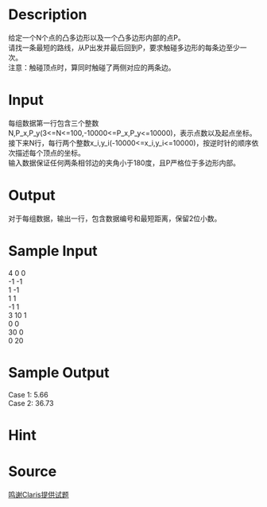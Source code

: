 
# Description

<div class="content"><div>给定一个N个点的凸多边形以及一个凸多边形内部的点P。</div>
<div>请找一条最短的路线，从P出发并最后回到P，要求触碰多边形的每条边至少一次。</div>
<div>注意：触碰顶点时，算同时触碰了两侧对应的两条边。</div>
<p></p></div>

# Input

<div class="content"><div>每组数据第一行包含三个整数N,P_x,P_y(3&lt;=N&lt;=100,-10000&lt;=P_x,P_y&lt;=10000)，表示点数以及起点坐标。</div>
<div>接下来N行，每行两个整数x_i,y_i(-10000&lt;=x_i,y_i&lt;=10000)，按逆时针的顺序依次描述每个顶点的坐标。</div>
<div>输入数据保证任何两条相邻边的夹角小于180度，且P严格位于多边形内部。</div>
<p></p></div>

# Output

<div class="content"><div>对于每组数据，输出一行，包含数据编号和最短距离，保留2位小数。</div>
<p></p></div>

# Sample Input

<div class="content"><span class="sampledata">4 0 0<br/>
-1 -1<br/>
1 -1<br/>
1 1<br/>
-1 1<br/>
3 10 1<br/>
0 0<br/>
30 0<br/>
0 20</span></div>

# Sample Output

<div class="content"><span class="sampledata">Case 1: 5.66<br/>
Case 2: 36.73<br/>
</span></div>

# Hint

<div class="content"><p></p></div>

# Source

<div class="content"><p><a href="problemset.php?search=鸣谢Claris提供试题">鸣谢Claris提供试题</a></p></div>

